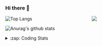 ### Hi there 👋

<!--
**tao8687/tao8687** is a ✨ _special_ ✨ repository because its `README.md` (this file) appears on your GitHub profile.

Here are some ideas to get you started:

- 🔭 I’m currently working on ...
- 🌱 I’m currently learning ...
- 👯 I’m looking to collaborate on ...
- 🤔 I’m looking for help with ...
- 💬 Ask me about ...
- 📫 How to reach me: ...
- 😄 Pronouns: ...
- ⚡ Fun fact: ...
-->

<img align='right' src="https://media.giphy.com/media/M9gbBd9nbDrOTu1Mqx/giphy.gif" width="230">

![Top Langs](https://github-readme-stats.vercel.app/api/top-langs/?username=tao8687&layout=compact&title_color=23238E&text_color=A67D3D)

![Anurag's github stats](https://github-readme-stats.vercel.app/api?username=tao8687&show_icons=true&&text_color=A67D3D&title_color=23238E&show_icons=false&count_private=true&hide=stars)

<details>
  <summary>:zap: Coding Stats</summary>
  <b>
<!--START_SECTION:waka-->
![Profile Views](http://img.shields.io/badge/Profile%20Views-276-blue)

**🐱 My Github Data** 

> 🏆 268 Contributions in the Year 2020
 > 
> 📦 580.3 kB Used in Github's Storage 
 > 
> 🚫 Not Opted to Hire
 > 
> 📜 26 Public Repositories 
 > 
> 🔑 14 Private Repositories  

**I'm an Early 🐤** 

```text
🌞 Morning    47 commits     █████░░░░░░░░░░░░░░░░░░░░   22.93% 
🌆 Daytime    70 commits     ████████░░░░░░░░░░░░░░░░░   34.15% 
🌃 Evening    77 commits     █████████░░░░░░░░░░░░░░░░   37.56% 
🌙 Night      11 commits     █░░░░░░░░░░░░░░░░░░░░░░░░   5.37%

```
📅 **I'm Most Productive on Wednesday** 

```text
Monday       28 commits     ███░░░░░░░░░░░░░░░░░░░░░░   13.66% 
Tuesday      15 commits     █░░░░░░░░░░░░░░░░░░░░░░░░   7.32% 
Wednesday    62 commits     ███████░░░░░░░░░░░░░░░░░░   30.24% 
Thursday     24 commits     ███░░░░░░░░░░░░░░░░░░░░░░   11.71% 
Friday       40 commits     █████░░░░░░░░░░░░░░░░░░░░   19.51% 
Saturday     20 commits     ██░░░░░░░░░░░░░░░░░░░░░░░   9.76% 
Sunday       16 commits     ██░░░░░░░░░░░░░░░░░░░░░░░   7.8%

```


📊 **This Week I Spent My Time On** 

```text
⌚︎ Time Zone: Asia/Shanghai

💬 Programming Languages: 
Other                    6 hrs 50 mins       █████████████░░░░░░░░░░░░   52.31% 
C++                      2 hrs 27 mins       ████░░░░░░░░░░░░░░░░░░░░░   18.83% 
Lua                      59 mins             ██░░░░░░░░░░░░░░░░░░░░░░░   7.53% 
CMake                    48 mins             █░░░░░░░░░░░░░░░░░░░░░░░░   6.11% 
YAML                     40 mins             █░░░░░░░░░░░░░░░░░░░░░░░░   5.19%

🔥 Editors: 
VS Code                  13 hrs 5 mins       █████████████████████████   100.0%

🐱‍💻 Projects: 
cartographer_ros         6 hrs 58 mins       █████████████░░░░░░░░░░░░   53.32% 
ros_rslidar              1 hr 32 mins        ███░░░░░░░░░░░░░░░░░░░░░░   11.71% 
cartographer             1 hr 30 mins        ███░░░░░░░░░░░░░░░░░░░░░░   11.54% 
beginner_tutorials       1 hr 4 mins         ██░░░░░░░░░░░░░░░░░░░░░░░   8.19% 
rslidar_sdk              43 mins             █░░░░░░░░░░░░░░░░░░░░░░░░   5.57%

💻 Operating System: 
Linux                    13 hrs 5 mins       █████████████████████████   100.0%

```

**I Mostly Code in C++** 

```text
C++                      7 repos             █████████░░░░░░░░░░░░░░░░   38.89% 
C                        5 repos             ███████░░░░░░░░░░░░░░░░░░   27.78% 
Python                   3 repos             ████░░░░░░░░░░░░░░░░░░░░░   16.67% 
Makefile                 1 repo              █░░░░░░░░░░░░░░░░░░░░░░░░   5.56% 
Jupyter Notebook         1 repo              █░░░░░░░░░░░░░░░░░░░░░░░░   5.56%

```


**Timeline**

![Chart not found](https://raw.githubusercontent.com/tao8687/tao8687/master/charts/bar_graph.png) 


<!--END_SECTION:waka-->
</details>
